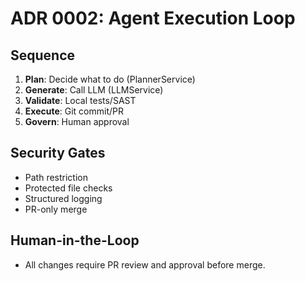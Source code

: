# ADR 0002: Agent Execution Loop

## Sequence
1. **Plan**: Decide what to do (PlannerService)
2. **Generate**: Call LLM (LLMService)
3. **Validate**: Local tests/SAST
4. **Execute**: Git commit/PR
5. **Govern**: Human approval

## Security Gates
- Path restriction
- Protected file checks
- Structured logging
- PR-only merge

## Human-in-the-Loop
- All changes require PR review and approval before merge.
